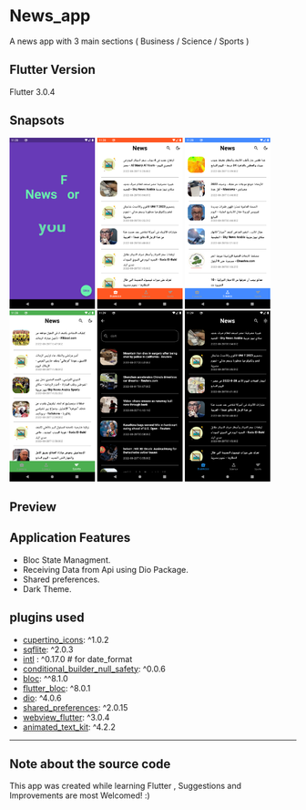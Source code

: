 # News_app

A news app with 3 main sections ( Business / Science / Sports )

## Flutter Version
Flutter 3.0.4 


## Snapsots
<img src="Screenshots/Splash_screen.png" height="300em" > <img src="Screenshots/Business_screen.png" height="300em" > <img src="Screenshots/Science_screen.png" height="300em" > <img src="Screenshots/Sports_screen.png" height="300em" > <img src="Screenshots/Search_screen.png" height="300em" > <img src="Screenshots/Dark_theme.png" height="300em" >


## Preview


## Application Features
* Bloc State Managment.
* Receiving Data from Api using Dio Package.
* Shared preferences.
* Dark Theme.

  
## plugins used
- [cupertino_icons](https://pub.dev/packages/cupertino_icons): ^1.0.2
- [sqflite](https://pub.dev/packages/sqflite): ^2.0.3
- [intl](https://pub.dev/packages/intl) : ^0.17.0 # for date_format
- [conditional_builder_null_safety](https://pub.dev/packages/conditional_builder_null_safety): ^0.0.6
- [bloc](https://pub.dev/packages/bloc): ^^8.1.0
- [flutter_bloc](https://pub.dev/packages/flutter_bloc): ^8.0.1
- [dio](https://pub.dev/packages/dio): ^4.0.6
- [shared_preferences](https://pub.dev/packages/shared_preferences): ^2.0.15
- [webview_flutter](https://pub.dev/packages/webview_flutter): ^3.0.4
- [animated_text_kit](https://pub.dev/packages/animated_text_kit): ^4.2.2
---
## Note about the source code

This app was created while learning Flutter , Suggestions and Improvements are most Welcomed! :)
